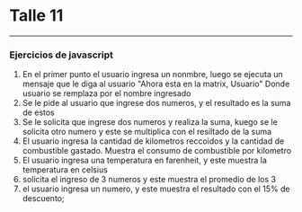 # Talle 11
***
### Ejercicios de javascript
1. En el primer punto el usuario ingresa un nonmbre, luego se ejecuta un mensaje que le diga al usuario "Ahora esta en la matrix, Usuario" Donde usuario se remplaza por el nombre ingresado
2. Se le pide al usuario que ingrese dos numeros, y el resultado es la suma de estos
3. Se le solicita que ingrese dos numeros y realiza la suma, kuego se le solicita otro numero y este se multiplica con el resiltado de la suma 
4. El usuario ingresa la cantidad de kilometros reccoidos y la cantidad de combustible gastado. Muestra el consumo de combustible por kilometro  
5.  El usuario ingresa una temperatura en farenheit, y este muestra la temperatura en celsius
6. solicita el ingreso de 3 numeros y este muestra el promedio de los 3
7. el usuario ingresa un numero, y este muestra el resultado con el 15% de descuento;